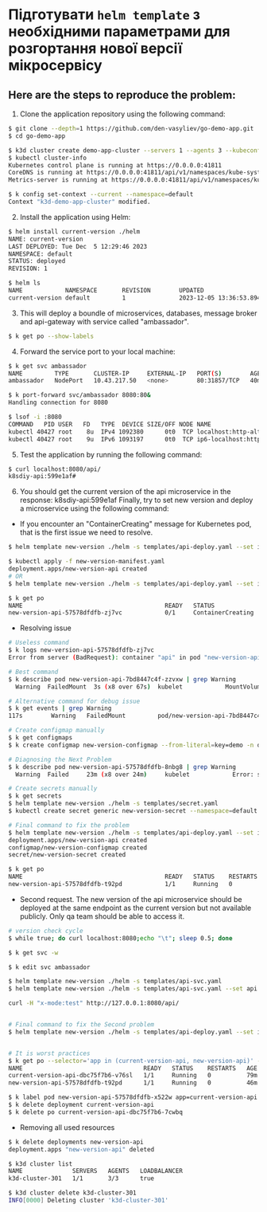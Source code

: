 #  Підготувати `helm template` з необхідними параметрами для розгортання нової версії мікросервісу   

## Here are the steps to reproduce the problem:

1. Clone the application repository using the following command:
```sh
$ git clone --depth=1 https://github.com/den-vasyliev/go-demo-app.git
$ cd go-demo-app 

$ k3d cluster create demo-app-cluster --servers 1 --agents 3 --kubeconfig-update-default
$ kubectl cluster-info
Kubernetes control plane is running at https://0.0.0.0:41811
CoreDNS is running at https://0.0.0.0:41811/api/v1/namespaces/kube-system/services/kube-dns:dns/proxy
Metrics-server is running at https://0.0.0.0:41811/api/v1/namespaces/kube-system/services/https:metrics-server:https/proxy

$ k config set-context --current --namespace=default     
Context "k3d-demo-app-cluster" modified.
```
2. Install the application using Helm:
```sh
$ helm install current-version ./helm
NAME: current-version
LAST DEPLOYED: Tue Dec  5 12:29:46 2023
NAMESPACE: default
STATUS: deployed
REVISION: 1

$ helm ls
NAME            NAMESPACE       REVISION        UPDATED                                 STATUS          CHART           APP VERSION
current-version default         1               2023-12-05 13:36:53.894866152 +0200 EET deployed        helm-0.1.0      1.0    

```
3. This will deploy a boundle of microservices, databases, message broker and api-gateway with service called "ambassador".
```sh
$ k get po --show-labels  
```

4. Forward the service port to your local machine:

```sh
$ k get svc ambassador
NAME         TYPE       CLUSTER-IP     EXTERNAL-IP   PORT(S)        AGE
ambassador   NodePort   10.43.217.50   <none>        80:31857/TCP   40m

$ k port-forward svc/ambassador 8080:80&
Handling connection for 8080

$ lsof -i :8080
COMMAND   PID USER   FD   TYPE  DEVICE SIZE/OFF NODE NAME
kubectl 40427 root    8u  IPv4 1092380      0t0  TCP localhost:http-alt (LISTEN)
kubectl 40427 root    9u  IPv6 1093197      0t0  TCP ip6-localhost:http-alt (LISTEN)                                   
```

5. Test the application by running the following command:

```sh
$ curl localhost:8080/api/
k8sdiy-api:599e1af#     
```

6. You should get the current version of the api microservice in the response: k8sdiy-api:599e1af
Finally, try to set new version and deploy a microservice using the following command:

- If you encounter an "ContainerCreating" message for Kubernetes pod, that is the first issue we need to resolve.
```sh
$ helm template new-version ./helm -s templates/api-deploy.yaml --set image.tag=build-802e329 > new-version-manifest.yaml

$ kubectl apply -f new-version-manifest.yaml
deployment.apps/new-version-api created
# OR
$ helm template new-version ./helm -s templates/api-deploy.yaml --set image.tag=build-802e329 | kubectl apply -f -

$ k get po                                                                                                      
NAME                                        READY   STATUS              RESTARTS   AGE
new-version-api-57578dfdfb-zj7vc            0/1     ContainerCreating   0          4m30s
```

- Resolving issue 

```sh
# Useless command
$ k logs new-version-api-57578dfdfb-zj7vc 
Error from server (BadRequest): container "api" in pod "new-version-api-57578dfdfb-zj7vc" is waiting to start: ContainerCreating

# Best command
$ k describe pod new-version-api-7bd8447c4f-zzvxw | grep Warning
  Warning  FailedMount  3s (x8 over 67s)  kubelet            MountVolume.SetUp failed for volume "data" : configmap "new-version-configmap" not found

# Alternative command for debug issue
$ k get events | grep Warning
117s        Warning   FailedMount         pod/new-version-api-7bd8447c4f-zzvxw             MountVolume.SetUp failed for volume "data" : configmap "new-version-configmap" not found

# Create configmap manually 
$ k get configmaps
$ k create configmap new-version-configmap --from-literal=key=demo -n default

# Diagnosing the Next Problem
$ k describe pod new-version-api-57578dfdfb-8nbg8 | grep Warning
  Warning  Failed     23m (x8 over 24m)     kubelet            Error: secret "new-version-secret" not found

# Create secrets manually 
$ k get secrets 
$ helm template new-version ./helm -s templates/secret.yaml 
$ kubectl create secret generic new-version-secret --namespace=default --from-literal=license=MTIzNDU=

# Final command to fix the problem
$ helm template new-version ./helm -s templates/api-deploy.yaml --set image.tag=build-802e329 -s templates/app-configmap.yaml -s templates/secret.yaml  | kubectl apply -f -
deployment.apps/new-version-api created
configmap/new-version-configmap created
secret/new-version-secret created

$ k get po 
NAME                                        READY   STATUS    RESTARTS   AGE
new-version-api-57578dfdfb-t92pd            1/1     Running   0          47s
```

- Second request. The new version of the api microservice should be deployed at the same endpoint as the current version but not available publicly. Only qa team should be able to access it.
```sh
# version check cycle
$ while true; do curl localhost:8080;echo "\t"; sleep 0.5; done
```

```sh
$ k get svc -w 

$ k edit svc ambassador

$ helm template new-version ./helm -s templates/api-svc.yaml 
$ helm template new-version ./helm -s templates/api-svc.yaml --set api.canary=0 --set api.header=test | kubectl apply -f -

curl -H "x-mode:test" http://127.0.0.1:8080/api/


# Final command to fix the Second problem
$ helm template new-version ./helm -s templates/api-deploy.yaml --set image.tag=build-802e329 -s templates/app-configmap.yaml -s templates/secret.yaml -s templates/api-svc.yaml --set api.canary=0 --set api.header=test | kubectl apply -f -


# It is worst practices
$ k get po --selector='app in (current-version-api, new-version-api)' -o wide --show-labels 
NAME                                  READY   STATUS    RESTARTS   AGE   IP          NODE                            NOMINATED NODE   READINESS GATES   LABELS
current-version-api-dbc75f7b6-v76sl   1/1     Running   0          79m   10.42.3.7   k3d-demo-app-cluster-server-0   <none>           <none>            app=current-version-api,pod-template-hash=dbc75f7b6,version=v4
new-version-api-57578dfdfb-t92pd      1/1     Running   0          46m   10.42.3.8   k3d-demo-app-cluster-server-0   <none>           <none>            app=new-version-api,pod-template-hash=57578dfdfb,version=v4

$ k label pod new-version-api-57578dfdfb-x522w app=current-version-api --overwrite=true
$ k delete deployment current-version-api
$ k delete po current-version-api-dbc75f7b6-7cwbq
```

- Removing all used resources
```sh
$ k delete deployments new-version-api 
deployment.apps "new-version-api" deleted

$ k3d cluster list
NAME              SERVERS   AGENTS   LOADBALANCER
k3d-cluster-301   1/1       3/3      true

$ k3d cluster delete k3d-cluster-301
INFO[0000] Deleting cluster 'k3d-cluster-301'           
```

